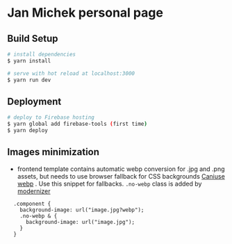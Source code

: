# Jan Michek personal page

## Build Setup

``` bash
# install dependencies
$ yarn install

# serve with hot reload at localhost:3000
$ yarn run dev
```

## Deployment

``` bash
# deploy to Firebase hosting
$ yarn global add firebase-tools (first time)
$ yarn deploy
```

## Images minimization
- frontend template contains automatic webp conversion for .jpg and .png assets, but needs to use browser fallback for CSS backgrounds [Caniuse webp](https://caniuse.com/#feat=webp) .
Use this snippet for fallbacks. `.no-webp` class is added by [modernizer](https://modernizr.com) 

```
  .component {
    background-image: url("image.jpg?webp");
    .no-webp & {
      background-image: url("image.jpg");
    }
  }
```

